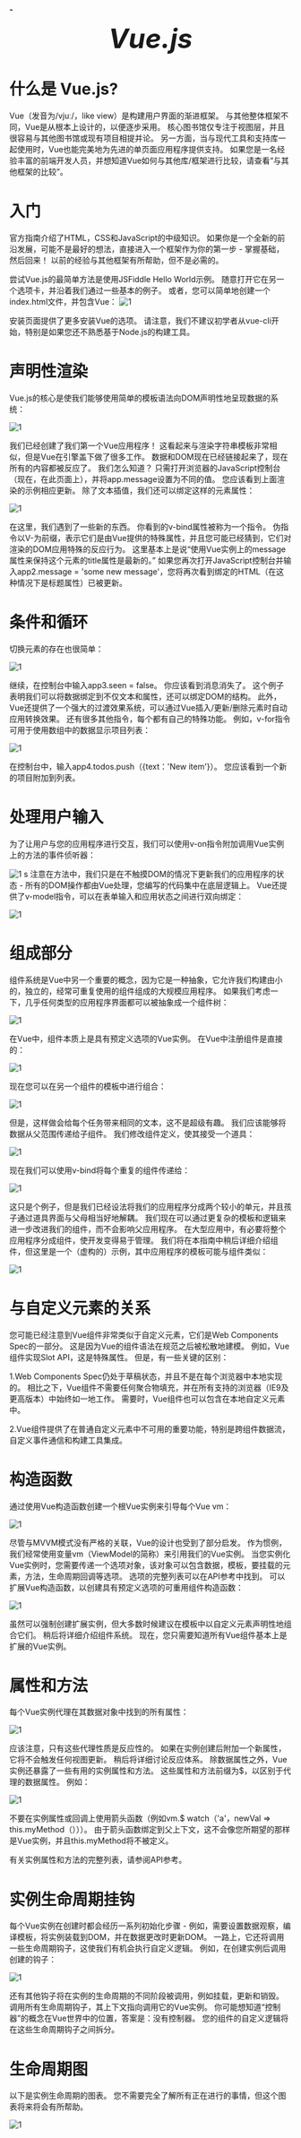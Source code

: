
***-  <font size=20><center> Vue.js</center > </font>***

# 什么是 Vue.js?

Vue（发音为/vjuː/，like view）是构建用户界面的渐进框架。 与其他整体框架不同，Vue是从根本上设计的，以便逐步采用。 核心图书馆仅专注于视图层，并且很容易与其他图书馆或现有项目相提并论。 另一方面，当与现代工具和支持库一起使用时，Vue也能完美地为先进的单页面应用程序提供支持。
如果您是一名经验丰富的前端开发人员，并想知道Vue如何与其他库/框架进行比较，请查看“与其他框架的比较”。

# 入门
官方指南介绍了HTML，CSS和JavaScript的中级知识。 如果你是一个全新的前沿发展，可能不是最好的想法，直接进入一个框架作为你的第一步 - 掌握基础，然后回来！ 以前的经验与其他框架有所帮助，但不是必需的。

尝试Vue.js的最简单方法是使用JSFiddle Hello World示例。 随意打开它在另一个选项卡，并沿着我们通过一些基本的例子。 或者，您可以简单地创建一个index.html文件，并包含Vue：
![1](1.png)

安装页面提供了更多安装Vue的选项。 请注意，我们不建议初学者从vue-cli开始，特别是如果您还不熟悉基于Node.js的构建工具。
# 声明性渲染
Vue.js的核心是使我们能够使用简单的模板语法向DOM声明性地呈现数据的系统：

![1](2.png)

我们已经创建了我们第一个Vue应用程序！ 这看起来与渲染字符串模板非常相似，但是Vue在引擎盖下做了很多工作。 数据和DOM现在已经链接起来了，现在所有的内容都被反应了。 我们怎么知道？ 只需打开浏览器的JavaScript控制台（现在，在此页面上），并将app.message设置为不同的值。 您应该看到上面渲染的示例相应更新。
除了文本插值，我们还可以绑定这样的元素属性：

![1](3.png)

在这里，我们遇到了一些新的东西。 你看到的v-bind属性被称为一个指令。 伪指令以V-为前缀，表示它们是由Vue提供的特殊属性，并且您可能已经猜到，它们对渲染的DOM应用特殊的反应行为。 这里基本上是说“使用Vue实例上的message属性来保持这个元素的title属性是最新的。”
如果您再次打开JavaScript控制台并输入app2.message = 'some new message'，您将再次看到绑定的HTML（在这种情况下是标题属性）已被更新。

# 条件和循环
切换元素的存在也很简单：

![1](4.png)

继续，在控制台中输入app3.seen = false。 你应该看到消息消失了。
这个例子表明我们可以将数据绑定到不仅文本和属性，还可以绑定DOM的结构。 此外，Vue还提供了一个强大的过渡效果系统，可以通过Vue插入/更新/删除元素时自动应用转换效果。
还有很多其他指令，每个都有自己的特殊功能。 例如，v-for指令可用于使用数组中的数据显示项目列表：

![1](5.png)

在控制台中，输入app4.todos.push（{text：'New item'}）。 您应该看到一个新的项目附加到列表。

# 处理用户输入
为了让用户与您的应用程序进行交互，我们可以使用v-on指令附加调用Vue实例上的方法的事件侦听器：

![1](6.png)
s
注意在方法中，我们只是在不触摸DOM的情况下更新我们的应用程序的状态 - 所有的DOM操作都由Vue处理，您编写的代码集中在底层逻辑上。
Vue还提供了v-model指令，可以在表单输入和应用状态之间进行双向绑定：

![1](7.png)

# 组成部分
组件系统是Vue中另一个重要的概念，因为它是一种抽象，它允许我们构建由小的，独立的，经常可重复使用的组件组成的大规模应用程序。 如果我们考虑一下，几乎任何类型的应用程序界面都可以被抽象成一个组件树：

![1](8.png)

在Vue中，组件本质上是具有预定义选项的Vue实例。 在Vue中注册组件是直接的：

![1](9.png)

现在您可以在另一个组件的模板中进行组合：

![1](10.png)

但是，这样做会给每个任务带来相同的文本，这不是超级有趣。 我们应该能够将数据从父范围传递给子组件。 我们修改组件定义，使其接受一个道具：

![1](11.png)

现在我们可以使用v-bind将每个重复的组件传递给：

![1](12.png)

这只是个例子，但是我们已经设法将我们的应用程序分成两个较小的单元，并且孩子通过道具界面与父母相当好地解耦。 我们现在可以通过更复杂的模板和逻辑来进一步改进我们的<todo-item>组件，而不会影响父应用程序。
在大型应用中，有必要将整个应用程序分成组件，使开发变得易于管理。 我们将在本指南中稍后详细介绍组件，但这里是一个（虚构的）示例，其中应用程序的模板可能与组件类似：

![1](13.png)

# 与自定义元素的关系

您可能已经注意到Vue组件非常类似于自定义元素，它们是Web Components Spec的一部分。 这是因为Vue的组件语法在规范之后被松散地建模。 例如，Vue组件实现Slot API，这是特殊属性。 但是，有一些关键的区别：

1.Web Components Spec仍处于草稿状态，并且不是在每个浏览器中本地实现的。 相比之下，Vue组件不需要任何聚合物填充，并在所有支持的浏览器（IE9及更高版本）中始终如一地工作。 需要时，Vue组件也可以包含在本地自定义元素中。

2.Vue组件提供了在普通自定义元素中不可用的重要功能，特别是跨组件数据流，自定义事件通信和构建工具集成。

# 构造函数
通过使用Vue构造函数创建一个根Vue实例来引导每个Vue vm：

![1](14.png)

尽管与MVVM模式没有严格的关联，Vue的设计也受到了部分启发。 作为惯例，我们经常使用变量vm（ViewModel的简称）来引用我们的Vue实例。
当您实例化Vue实例时，您需要传递一个选项对象，该对象可以包含数据，模板，要挂载的元素，方法，生命周期回调等选项。 选项的完整列表可以在API参考中找到。
可以扩展Vue构造函数，以创建具有预定义选项的可重用组件构造函数：

![1](15.png)

虽然可以强制创建扩展实例，但大多数时候建议在模板中以自定义元素声明性地组合它们。 稍后将详细介绍组件系统。 现在，您只需要知道所有Vue组件基本上是扩展的Vue实例。

# 属性和方法

每个Vue实例代理在其数据对象中找到的所有属性：

![1](16.png)

应该注意，只有这些代理性质是反应性的。 如果在实例创建后附加一个新属性，它将不会触发任何视图更新。 稍后将详细讨论反应体系。
除数据属性之外，Vue实例还暴露了一些有用的实例属性和方法。 这些属性和方法前缀为$，以区别于代理的数据属性。 例如：

![1](17.png)

不要在实例属性或回调上使用箭头函数（例如vm.$ watch（'a'，newVal => this.myMethod（）））。 由于箭头函数绑定到父上下文，这不会像您所期望的那样是Vue实例，并且this.myMethod将不被定义。

有关实例属性和方法的完整列表，请参阅API参考。

# 实例生命周期挂钩

每个Vue实例在创建时都会经历一系列初始化步骤 - 例如，需要设置数据观察，编译模板，将实例装载到DOM，并在数据更改时更新DOM。 一路上，它还将调用一些生命周期钩子，这使我们有机会执行自定义逻辑。 例如，在创建实例后调用创建的钩子：

![1](18.png)

还有其他钩子将在实例的生命周期的不同阶段被调用，例如挂载，更新和销毁。 调用所有生命周期钩子，其上下文指向调用它的Vue实例。 你可能想知道“控制器”的概念在Vue世界中的位置，答案是：没有控制器。 您的组件的自定义逻辑将在这些生命周期钩子之间拆分。
 
# 生命周期图
以下是实例生命周期的图表。 您不需要完全了解所有正在进行的事情，但这个图表将来将会有所帮助。

![1](19.png)